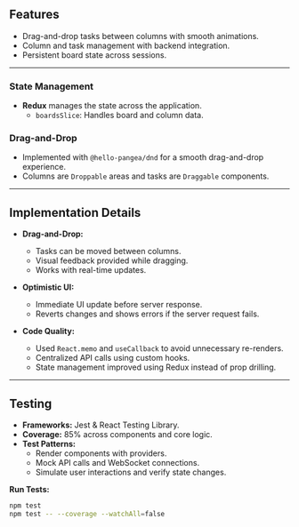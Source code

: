
## Features

- Drag-and-drop tasks between columns with smooth animations.
- Column and task management with backend integration.
- Persistent board state across sessions.

---

### State Management

- **Redux** manages the state across the application.
  - `boardsSlice`: Handles board and column data.


### Drag-and-Drop

- Implemented with `@hello-pangea/dnd` for a smooth drag-and-drop experience.
- Columns are `Droppable` areas and tasks are `Draggable` components.

---

## Implementation Details

- **Drag-and-Drop:**
  - Tasks can be moved between columns.
  - Visual feedback provided while dragging.
  - Works with real-time updates.

- **Optimistic UI:**
  - Immediate UI update before server response.
  - Reverts changes and shows errors if the server request fails.

- **Code Quality:**
  - Used `React.memo` and `useCallback` to avoid unnecessary re-renders.
  - Centralized API calls using custom hooks.
  - State management improved using Redux instead of prop drilling.

---

## Testing

- **Frameworks:** Jest & React Testing Library.
- **Coverage:** 85% across components and core logic.
- **Test Patterns:**
  - Render components with providers.
  - Mock API calls and WebSocket connections.
  - Simulate user interactions and verify state changes.

**Run Tests:**

```bash
npm test
npm test -- --coverage --watchAll=false
